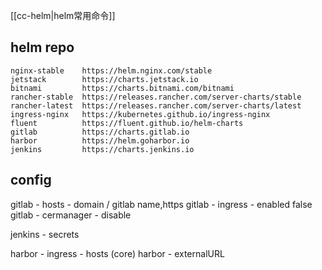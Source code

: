 [[cc-helm|helm常用命令]]

## helm repo
```shell
nginx-stable    https://helm.nginx.com/stable
jetstack        https://charts.jetstack.io
bitnami         https://charts.bitnami.com/bitnami
rancher-stable  https://releases.rancher.com/server-charts/stable
rancher-latest  https://releases.rancher.com/server-charts/latest
ingress-nginx   https://kubernetes.github.io/ingress-nginx
fluent          https://fluent.github.io/helm-charts
gitlab          https://charts.gitlab.io
harbor          https://helm.goharbor.io
jenkins         https://charts.jenkins.io

```


## config
gitlab - hosts - domain / gitlab name,https
gitlab - ingress - enabled false
gitlab - cermanager - disable

jenkins - secrets

harbor - ingress - hosts (core)
harbor - externalURL

